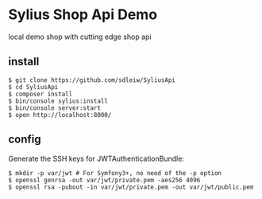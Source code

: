 Sylius Shop Api Demo
===

local demo shop with cutting edge shop api

install
---

```
$ git clone https://github.com/sdleiw/SyliusApi
$ cd SyliusApi
$ composer install
$ bin/console sylius:install
$ bin/console server:start
$ open http://localhost:8000/
```

config
---

Generate the SSH keys for JWTAuthenticationBundle:

```
$ mkdir -p var/jwt # For Symfony3+, no need of the -p option
$ openssl genrsa -out var/jwt/private.pem -aes256 4096
$ openssl rsa -pubout -in var/jwt/private.pem -out var/jwt/public.pem
```